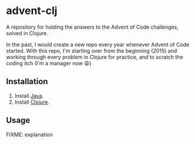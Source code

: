 # advent-clj

A repository for holding the answers to the Advent of Code challenges, solved in Clojure.

In the past, I would create a new repo every year whenever Advent of Code started.
With this repo, I'm starting over from the beginning (2015) and working through every problem in Clojure
for practice, and to scratch the coding itch (I'm a manager now 😩)

## Installation

1. Install [Java](https://adoptopenjdk.net/index.html?variant=openjdk13&jvmVariant=hotspot).
1. Install [Clojure](https://clojure.org/guides/getting_started).

## Usage

FIXME: explanation
